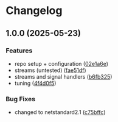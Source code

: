 # Changelog

## 1.0.0 (2025-05-23)


### Features

* repo setup + configuration ([02e1a6e](https://github.com/VU-ASE/roverlib-c-sharp/commit/02e1a6ec4f4480dc19fb914067d7ff70dcf8d900))
* streams (untested) ([fae51df](https://github.com/VU-ASE/roverlib-c-sharp/commit/fae51df9da01d1df222c255b804591ebbc976e1a))
* streams and signal handlers ([b6fb325](https://github.com/VU-ASE/roverlib-c-sharp/commit/b6fb3258a8b18bed17b08d9c1291d5766fe62cc9))
* tuning ([4f4d0f5](https://github.com/VU-ASE/roverlib-c-sharp/commit/4f4d0f5f5022f0c923bae3a3542ef03a7b97dcb4))


### Bug Fixes

* changed to netstandard2.1 ([c75bffc](https://github.com/VU-ASE/roverlib-c-sharp/commit/c75bffc34457d66f749de444b8baa45ad8c6e090))
